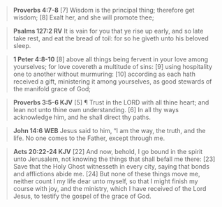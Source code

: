 > **Proverbs 4:7-8**
> [7] Wisdom is the principal thing; therefore get wisdom; [8] Exalt her, and she will promote thee;

> **Psalms 127:2 RV**
> It is vain for you that ye rise up early, and so late take rest, and eat the bread of toil: for so he giveth unto his beloved sleep.

> **1 Peter 4:8-10**
> [8] above all things being fervent in your love among yourselves; for love covereth a multitude of sins: [9] using hospitality one to another without murmuring: [10] according as each hath received a gift, ministering it among yourselves, as good stewards of the manifold grace of God;

> **Proverbs 3:5-6 KJV**
> [5] ¶ Trust in the LORD with all thine heart; and lean not unto thine own understanding. [6] In all thy ways acknowledge him, and he shall direct thy paths.

> **John 14:6 WEB**
> Jesus said to him, “I am the way, the truth, and the life. No one comes to the Father, except through me.

> **Acts 20:22-24 KJV**
> [22] And now, behold, I go bound in the spirit unto Jerusalem, not knowing the things that shall befall me there: [23] Save that the Holy Ghost witnesseth in every city, saying that bonds and afflictions abide me. [24] But none of these things move me, neither count I my life dear unto myself, so that I might finish my course with joy, and the ministry, which I have received of the Lord Jesus, to testify the gospel of the grace of God.